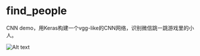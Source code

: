 # find_people
CNN demo，用Keras构建一个vgg-like的CNN网络，识别微信跳一跳游戏里的小人。


![Alt text](https://github.com/wangzixin1113/find_people/blob/master/result.png)
